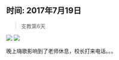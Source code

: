 <link href="../../../css/style.css" rel="stylesheet" >

## 时间: 2017年7月19日

> 支教第6天

![](https://yumiao.static.twesix.cn/image/2017/07/19/IMG_0851.PNG)
![](https://yumiao.static.twesix.cn/image/2017/07/19/IMG_0852.JPG)

晚上嗨歌影响到了老师休息，校长打来电话。。。

<script src="../../../js/x-oss-process.js"></script>
